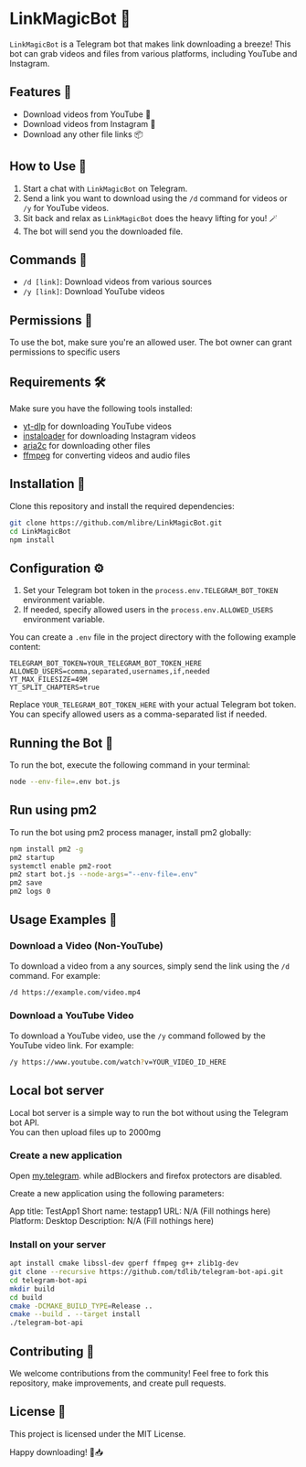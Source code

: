 # LinkMagicBot 🚀

`LinkMagicBot` is a Telegram bot that makes link downloading a breeze! This bot can grab videos and files from various platforms, including YouTube and Instagram.

## Features 🌟

- Download videos from YouTube 🎥
- Download videos from Instagram 📸
- Download any other file links 📦

## How to Use 🤖

1. Start a chat with `LinkMagicBot` on Telegram.
2. Send a link you want to download using the `/d` command for videos or `/y` for YouTube videos.
3. Sit back and relax as `LinkMagicBot` does the heavy lifting for you! 🪄
4. The bot will send you the downloaded file.

## Commands 📝

- `/d [link]`: Download videos from various sources
- `/y [link]`: Download YouTube videos

## Permissions 🔐

To use the bot, make sure you're an allowed user. The bot owner can grant permissions to specific users

## Requirements 🛠️

Make sure you have the following tools installed:

- [yt-dlp](https://github.com/yt-dlp/yt-dlp) for downloading YouTube videos
- [instaloader](https://instaloader.github.io/) for downloading Instagram videos
- [aria2c](https://aria2.github.io/) for downloading other files
- [ffmpeg](https://ffmpeg.org/) for converting videos and audio files

## Installation 🚚

Clone this repository and install the required dependencies:

```bash
git clone https://github.com/mlibre/LinkMagicBot.git
cd LinkMagicBot
npm install
```

## Configuration ⚙️

1. Set your Telegram bot token in the `process.env.TELEGRAM_BOT_TOKEN` environment variable.
2. If needed, specify allowed users in the `process.env.ALLOWED_USERS` environment variable.

You can create a `.env` file in the project directory with the following example content:

```env
TELEGRAM_BOT_TOKEN=YOUR_TELEGRAM_BOT_TOKEN_HERE
ALLOWED_USERS=comma,separated,usernames,if,needed
YT_MAX_FILESIZE=49M
YT_SPLIT_CHAPTERS=true
```

Replace `YOUR_TELEGRAM_BOT_TOKEN_HERE` with your actual Telegram bot token. You can specify allowed users as a comma-separated list if needed.

## Running the Bot 🏃

To run the bot, execute the following command in your terminal:

```bash
node --env-file=.env bot.js
```

## Run using pm2

To run the bot using pm2 process manager, install pm2 globally:

```bash
npm install pm2 -g
pm2 startup
systemctl enable pm2-root
pm2 start bot.js --node-args="--env-file=.env"
pm2 save
pm2 logs 0
```

## Usage Examples 🚀

### Download a Video (Non-YouTube)

To download a video from a any sources, simply send the link using the `/d` command. For example:

```bash
/d https://example.com/video.mp4
```

### Download a YouTube Video

To download a YouTube video, use the `/y` command followed by the YouTube video link. For example:

```bash
/y https://www.youtube.com/watch?v=YOUR_VIDEO_ID_HERE
```

## Local bot server

Local bot server is a simple way to run the bot without using the Telegram bot API.  
You can then upload files up to 2000mg

### Create a new application

Open [my.telegram](https://my.telegram.org/auth?to=apps). while adBlockers and firefox protectors are disabled.

Create a new application using the following parameters:

 App title: TestApp1
 Short name: testapp1
 URL: N/A (Fill nothings here)
 Platform: Desktop
 Description: N/A (Fill nothings here)

### Install on your server

```bash
apt install cmake libssl-dev gperf ffmpeg g++ zlib1g-dev
git clone --recursive https://github.com/tdlib/telegram-bot-api.git
cd telegram-bot-api
mkdir build
cd build
cmake -DCMAKE_BUILD_TYPE=Release ..
cmake --build . --target install
./telegram-bot-api
```

## Contributing 🤝

We welcome contributions from the community! Feel free to fork this repository, make improvements, and create pull requests.

## License 📄

This project is licensed under the MIT License.

Happy downloading! 🚀📥
